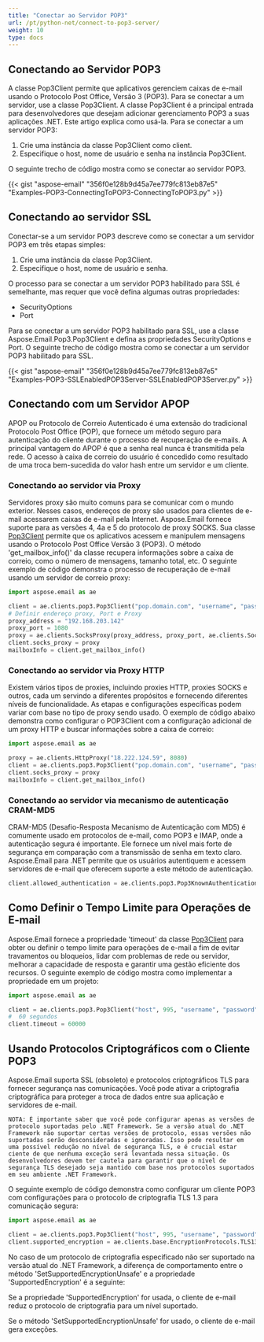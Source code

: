 ```yaml
---
title: "Conectar ao Servidor POP3"
url: /pt/python-net/connect-to-pop3-server/
weight: 10
type: docs
---
```


## **Conectando ao Servidor POP3**
A classe Pop3Client permite que aplicativos gerenciem caixas de e-mail usando o Protocolo Post Office, Versão 3 (POP3). Para se conectar a um servidor, use a classe Pop3Client. A classe Pop3Client é a principal entrada para desenvolvedores que desejam adicionar gerenciamento POP3 a suas aplicações .NET. Este artigo explica como usá-la. Para se conectar a um servidor POP3:

1. Crie uma instância da classe Pop3Client como client.
1. Especifique o host, nome de usuário e senha na instância Pop3Client.

O seguinte trecho de código mostra como se conectar ao servidor POP3.



{{< gist "aspose-email" "356f0e128b9d45a7ee779fc813eb87e5" "Examples-POP3-ConnectingToPOP3-ConnectingToPOP3.py" >}}
## **Conectando ao servidor SSL**
Conectar-se a um servidor POP3 descreve como se conectar a um servidor POP3 em três etapas simples:

1. Crie uma instância da classe Pop3Client.
1. Especifique o host, nome de usuário e senha.

O processo para se conectar a um servidor POP3 habilitado para SSL é semelhante, mas requer que você defina algumas outras propriedades:

- SecurityOptions
- Port

Para se conectar a um servidor POP3 habilitado para SSL, use a classe Aspose.Email.Pop3.Pop3Client e defina as propriedades SecurityOptions e Port. O seguinte trecho de código mostra como se conectar a um servidor POP3 habilitado para SSL.



{{< gist "aspose-email" "356f0e128b9d45a7ee779fc813eb87e5" "Examples-POP3-SSLEnabledPOP3Server-SSLEnabledPOP3Server.py" >}}

## **Conectando com um Servidor APOP**

APOP ou Protocolo de Correio Autenticado é uma extensão do tradicional Protocolo Post Office (POP), que fornece um método seguro para autenticação do cliente durante o processo de recuperação de e-mails. A principal vantagem do APOP é que a senha real nunca é transmitida pela rede. O acesso à caixa de correio do usuário é concedido como resultado de uma troca bem-sucedida do valor hash entre um servidor e um cliente.

### **Conectando ao servidor via Proxy**

Servidores proxy são muito comuns para se comunicar com o mundo exterior. Nesses casos, endereços de proxy são usados para clientes de e-mail acessarem caixas de e-mail pela Internet. Aspose.Email fornece suporte para as versões 4, 4a e 5 do protocolo de proxy SOCKS. Sua classe [Pop3Client](https://reference.aspose.com/email/python-net/aspose.email.clients.pop3/pop3client/#pop3client-class) permite que os aplicativos acessem e manipulem mensagens usando o Protocolo Post Office Versão 3 (POP3). O método 'get_mailbox_info()' da classe recupera informações sobre a caixa de correio, como o número de mensagens, tamanho total, etc. O seguinte exemplo de código demonstra o processo de recuperação de e-mail usando um servidor de correio proxy:

```py
import aspose.email as ae

client = ae.clients.pop3.Pop3Client("pop.domain.com", "username", "password")
# Definir endereço proxy, Port e Proxy
proxy_address = "192.168.203.142"
proxy_port = 1080
proxy = ae.clients.SocksProxy(proxy_address, proxy_port, ae.clients.SocksVersion.SOCKS_V5)
client.socks_proxy = proxy
mailboxInfo = client.get_mailbox_info()
```
### **Conectando ao servidor via Proxy HTTP**

Existem vários tipos de proxies, incluindo proxies HTTP, proxies SOCKS e outros, cada um servindo a diferentes propósitos e fornecendo diferentes níveis de funcionalidade. As etapas e configurações específicas podem variar com base no tipo de proxy sendo usado. O exemplo de código abaixo demonstra como configurar o POP3Client com a configuração adicional de um proxy HTTP e buscar informações sobre a caixa de correio:

```py
import aspose.email as ae

proxy = ae.clients.HttpProxy("18.222.124.59", 8080)
client = ae.clients.pop3.Pop3Client("pop.domain.com", "username", "password")
client.socks_proxy = proxy
mailboxInfo = client.get_mailbox_info()
```
### **Conectando ao servidor via mecanismo de autenticação CRAM-MD5**

CRAM-MD5 (Desafio-Resposta Mecanismo de Autenticação com MD5) é comumente usado em protocolos de e-mail, como POP3 e IMAP, onde a autenticação segura é importante. Ele fornece um nível mais forte de segurança em comparação com a transmissão de senha em texto claro. Aspose.Email para .NET permite que os usuários autentiquem e acessem servidores de e-mail que oferecem suporte a este método de autenticação.

```py
client.allowed_authentication = ae.clients.pop3.Pop3KnownAuthenticationType.CRAM_MD5
```
## **Como Definir o Tempo Limite para Operações de E-mail**

Aspose.Email fornece a propriedade 'timeout' da classe [Pop3Client](https://reference.aspose.com/email/python-net/aspose.email.clients.pop3/pop3client/#pop3client-class) para obter ou definir o tempo limite para operações de e-mail a fim de evitar travamentos ou bloqueios, lidar com problemas de rede ou servidor, melhorar a capacidade de resposta e garantir uma gestão eficiente dos recursos. O seguinte exemplo de código mostra como implementar a propriedade em um projeto:

```py
import aspose.email as ae

client = ae.clients.pop3.Pop3Client("host", 995, "username", "password", ae.clients.SecurityOptions.AUTO)
#  60 segundos
client.timeout = 60000
```
## **Usando Protocolos Criptográficos com o Cliente POP3**

Aspose.Email suporta SSL (obsoleto) e protocolos criptográficos TLS para fornecer segurança nas comunicações. Você pode ativar a criptografia criptográfica para proteger a troca de dados entre sua aplicação e servidores de e-mail.

```
NOTA: É importante saber que você pode configurar apenas as versões de protocolo suportadas pelo .NET Framework. Se a versão atual do .NET Framework não suportar certas versões de protocolo, essas versões não suportadas serão desconsideradas e ignoradas. Isso pode resultar em uma possível redução no nível de segurança TLS, e é crucial estar ciente de que nenhuma exceção será levantada nessa situação. Os desenvolvedores devem ter cautela para garantir que o nível de segurança TLS desejado seja mantido com base nos protocolos suportados em seu ambiente .NET Framework.
```
O seguinte exemplo de código demonstra como configurar um cliente POP3 com configurações para o protocolo de criptografia TLS 1.3 para comunicação segura:

```py
import aspose.email as ae

client = ae.clients.pop3.Pop3Client("host", 995, "username", "password", ae.clients.SecurityOptions.AUTO)
client.supported_encryption = ae.clients.base.EncryptionProtocols.TLS13
```
No caso de um protocolo de criptografia especificado não ser suportado na versão atual do .NET Framework, a diferença de comportamento entre o método 'SetSupportedEncryptionUnsafe' e a propriedade 'SupportedEncryption' é a seguinte:

Se a propriedade 'SupportedEncryption' for usada, o cliente de e-mail reduz o protocolo de criptografia para um nível suportado.

Se o método 'SetSupportedEncryptionUnsafe' for usado, o cliente de e-mail gera exceções.